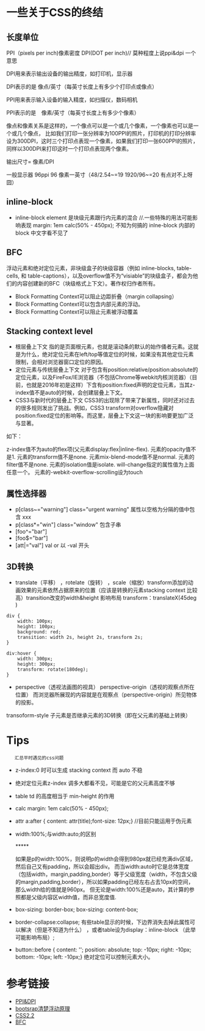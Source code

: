 # 一些关于CSS的终结
## 长度单位
PPI（pixels per inch)像素密度 DPI(DOT per inch)// 莫种程度上说ppi&dpi 一个意思

DPI用来表示输出设备的输出精度，如打印机，显示器

DPI表示的是 像点/英寸（每英寸长度上有多少个打印点或像点）

PPI用来表示输入设备的输入精度，如扫描仪，数码相机

PPI表示的是　像素/英寸（每英寸长度上有多少个像素）

像点和像素关系是这样的，一个像点可以是一个或几个像素，一个像素也可以是一个或几个像点， 比如我们打印一张分辨率为100PPI的照片，打印机的打印分辨率设为300DPI，这时三个打印点表现一个像素，如果我们打印一张600PPI的照片， 同样以300DPI来打印这时一个打印点表现两个像素。

输出尺寸= 像素/DPI

一般显示器 96ppi 96 像素一英寸（48/2.54~=19 1920/96~=20 有点对不上呀囧）
## inline-block

- inline-block element 是块级元素跟行内元素的混合 //.一些特殊的用法可能影响表现        margin: 1em calc(50% - 450px);  不知为何搞的 inlne-block 内部的 block 中文字看不见了
## BFC
浮动元素和绝对定位元素，非块级盒子的块级容器（例如 inline-blocks, table-cells, 和 table-captions），以及overflow值不为“visiable”的块级盒子，都会为他们的内容创建新的BFC（块级格式上下文）。著作权归作者所有。
- Block Formatting Context可以阻止边距折叠（margin collapsing）
- Block Formatting Context可以包含内部元素的浮动。
- Block Formatting Context可以阻止元素被浮动覆盖
## Stacking context level
- 根层叠上下文
指的是页面根元素，也就是滚动条的默认的始作俑者<html>元素。这就是为什么，绝对定位元素在left/top等值定位的时候，如果没有其他定位元素限制，会相对浏览器窗口定位的原因。
-  定位元素与传统层叠上下文
对于包含有position:relative/position:absolute的定位元素，以及FireFox/IE浏览器（不包括Chrome等webkit内核浏览器）（目前，也就是2016年初是这样）下含有position:fixed声明的定位元素，当其z-index值不是auto的时候，会创建层叠上下文。
-  CSS3与新时代的层叠上下文
CSS3的出现除了带来了新属性，同时还对过去的很多规则发出了挑战。例如，CSS3 transform对overflow隐藏对position:fixed定位的影响等。而这里，层叠上下文这一块的影响要更加广泛与显著。

如下：

z-index值不为auto的flex项(父元素display:flex|inline-flex).
元素的opacity值不是1.
元素的transform值不是none.
元素mix-blend-mode值不是normal.
元素的filter值不是none.
元素的isolation值是isolate.
will-change指定的属性值为上面任意一个。
元素的-webkit-overflow-scrolling设为touch
## 属性选择器
- p[class~="warning"]   class="urgent warning"  属性以空格为分隔的值中包含 xxx
- p[class*="win"]       class="window" 包含子串
- [foo^="bar"]
- [foo$="bar"]
- [att|="val"]     val or 以 -val 开头
## 3D转换

- translate（平移） ，rotelate（旋转） ，scale（缩放）transform添加的动画效果的元素依然占据原来的位置（应该是转换的元素stacking context 比较高）transition改变的width&height 影响布局
transform：translateX(45deg )
```
div {
    width: 100px;
    height: 100px;
    background: red;
    transition: width 2s, height 2s, transform 2s;
}

div:hover {
    width: 300px;
    height: 300px;
    transform: rotate(180deg);
}
```
- perspective（透视法画图的视具）
perspective-origin（透视的观察点所在位置）
而浏览器所展现的内容就是在观察点（perspective-origin）所见物体的投影。

transoform-style 子元素是否继承元素的3D转换（即在父元素的基础上转换）


# Tips
       汇总平时遇见的css问题

- z-index:0 时可以生成 stacking context 而 auto 不稳

- 绝对定位元素z-index 调多大都看不见，可能是它的父元素高度不够

- table td 的高度相当于 min-height 的作用

- calc  margin: 1em calc(50% - 450px);

- attr  a:after {  content: attr(title);font-size: 12px;} //目前只能运用于伪元素

- width:100%;与width:auto;的区别<div><p>*****</p></div>
如果是p的width:100%，则说明p的width会得到980px就已经充满div区域，然后自己又有padding，所以会超出div。
而当width:auto时它是总体宽度（包括width，margin,padding,border）等于父级宽度（width，不包含父级的margin,padding,border），所以如果padding已经左右占去10px的空间，那么width给的值就是960px。
但无论是width:100%还是auto，其计算的参照都是父级内容区width值，而非总宽度值.

- box-sizing: border-box; box-sizing: content-box;

- border-collapse:collapse; 有些table显示的时候，下边界消失去掉此属性可以解决（但是不知道为什么） ，或者table设为display：inline-block （此举可能影响布局）;

- button::before { content: ''; position: absolute; top: -10px; right: -10px; bottom: -10px; left: -10px;} 绝对定位可以控制元素大小。
   

# 参考链接

- [PPI&DPI](http://blog.csdn.net/wuyao721/article/details/5286753)
- [bootsrap清楚浮动原理](https://segmentfault.com/a/1190000008424822)
- [CSS2.2](https://www.w3.org/TR/CSS22/)
- [BFC](https://developer.mozilla.org/zh-CN/docs/Web/Guide/CSS/Block_formatting_context)	  
	

